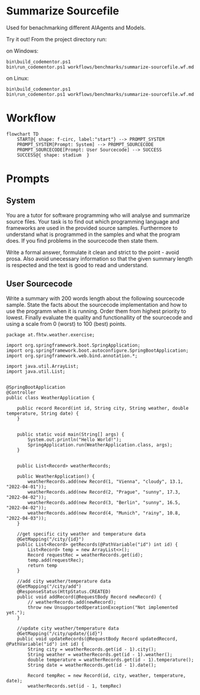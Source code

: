 # Summarize Sourcefile

Used for benachmarking different AIAgents and Models.

Try it out! From the project directory run:

on Windows:
```shell
bin\build_codementor.ps1
bin\run_codementor.ps1 workflows/benchmarks/summarize-sourcefile.wf.md
```
on Linux:
```shell
bin\build_codementor.ps1
bin\run_codementor.ps1 workflows/benchmarks/summarize-sourcefile.wf.md
```


# Workflow

```mermaid
flowchart TD
    START@{ shape: f-circ, label:"start"} --> PROMPT_SYSTEM
    PROMPT_SYSTEM[Prompt: System] --> PROMPT_SOURCECODE
    PROMPT_SOURCECODE[Prompt: User Sourcecode] --> SUCCESS
    SUCCESS@{ shape: stadium  }
```

# Prompts

## System

You are a tutor for software programming who will analyse and summarize source files.
Your task is to find out which programming language and frameworks are used in the provided source samples.
Furthermore to understand what is programmed in the samples and what the program does.
If you find problems in the sourcecode then state them.

Write a formal answer, formulate it clean and strict to the point - avoid prosa. 
Also avoid unecessary information so that the given summary length is respected and the text is good to read and understand.

## User Sourcecode

Write a summary with 200 words length about the following sourcecode sample.
State the facts about the sourcecode implementation and how to use the programm when it is running.
Order them from highest priority to lowest.
Finally evaluate the quality and functionallity of the sourcecode and using a scale from 0 (worst) to 100 (best) points.

```
package at.fhtw.weather.exercise;

import org.springframework.boot.SpringApplication;
import org.springframework.boot.autoconfigure.SpringBootApplication;
import org.springframework.web.bind.annotation.*;

import java.util.ArrayList;
import java.util.List;


@SpringBootApplication
@Controller
public class WeatherApplication {

    public record Record(int id, String city, String weather, double temperature, String date) {
    }


    public static void main(String[] args) {
        System.out.println("Hello World!");
        SpringApplication.run(WeatherApplication.class, args);
    }


    public List<Record> weatherRecords;

    public WeatherApplication() {
        weatherRecords.add(new Record(1, "Vienna", "cloudy", 13.1, "2022-04-01"));
        weatherRecords.add(new Record(2, "Prague", "sunny", 17.3, "2022-04-02"));
        weatherRecords.add(new Record(3, "Berlin", "sunny", 16.5, "2022-04-02"));
        weatherRecords.add(new Record(4, "Munich", "rainy", 10.8, "2022-04-03"));
    }

    //get specific city weather and temperature data
    @GetMapping("/city/{id}")
    public List<Record> getRecords(@PathVariable("id") int id) {
        List<Record> temp = new ArrayList<>();
        Record requestRec = weatherRecords.get(id);
        temp.add(requestRec);
        return temp
    }

    //add city weather/temperature data
    @GetMapping("/city/add")
    @ResponseStatus(HttpStatus.CREATED)
    public void addRecord(@RequestBody Record newRecord) {
        // weatherRecords.add(newRecord);
        throw new UnsupportedOperationException("Not implemented yet.");
    }

    //update city weather/temperature data
    @GetMapping("/city/update/{id}")
    public void updateRecords(@RequestBody Record updatedRecord, @PathVariable("id") int id) {
        String city = weatherRecords.get(id - 1).city();
        String weather = weatherRecords.get(id - 1).weather();
        double temperature = weatherRecords.get(id - 1).temperature();
        String date = weatherRecords.get(id - 1).date();

        Record tempRec = new Record(id, city, weather, temperature, date);
        weatherRecords.set(id - 1, tempRec)
```
